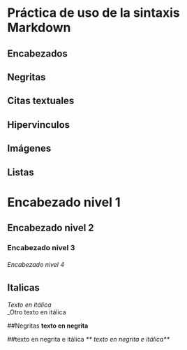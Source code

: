 # Práctica de uso de la sintaxis Markdown
## Encabezados
## Negritas
## Citas textuales
## Hipervinculos
## Imágenes
## Listas

# Encabezado nivel 1
## Encabezado nivel 2
### Encabezado nivel 3
###### Encabezado nivel 4


## Italicas 
*Texto en itálica*   
_Otro texto en itálica

##Negritas
**texto en negrita**


##texto en negrita e itálica
_** texto en negrita e itálica**_
